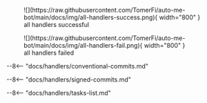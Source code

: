 <figure markdown>
  ![](https://raw.githubusercontent.com/TomerFi/auto-me-bot/main/docs/img/all-handlers-success.png){ width="800" }
  <figcaption>all handlers successful</figcaption>
</figure>

<figure markdown>
  ![](https://raw.githubusercontent.com/TomerFi/auto-me-bot/main/docs/img/all-handlers-fail.png){ width="800" }
  <figcaption>all handlers failed</figcaption>
</figure>

--8<-- "docs/handlers/conventional-commits.md"

--8<-- "docs/handlers/signed-commits.md"

--8<-- "docs/handlers/tasks-list.md"
